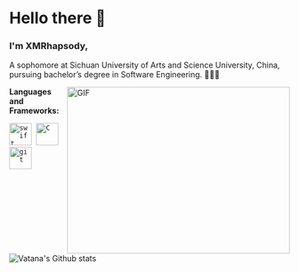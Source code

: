 # Hello there 👋 

### I'm XMRhapsody, 

A sophomore at Sichuan University of Arts and Science University, China, pursuing bachelor’s degree in Software Engineering. 👨🏻‍💻 

<img align="right" alt="GIF" src="https://github.com/VatanaChhorn/VatanaChhorn/blob/master/image_processing20200107-3552-13pkkb4.gif" width="400" height="300" />

 
 **Languages and Frameworks:**
<p align="left">
  <code><img src="https://github.com/abranhe/programming-languages-logos/blob/master/src/java/java.png" alt="swift" width="40" height="40"/></code>&nbsp;
  <code><img src="https://github.com/abranhe/programming-languages-logos/blob/master/src/javascript/javascript.png" alt="C" width="40" height="40" /></code>&nbsp;
  <code><img src="https://github.com/abranhe/programming-languages-logos/blob/master/src/swift/swift.png" alt="git" width="40" height="40" /></code>&nbsp;
   </p>


![Vatana's Github stats](https://github-readme-stats.vercel.app/api?username=XMRhapsody&show_icons=true)

